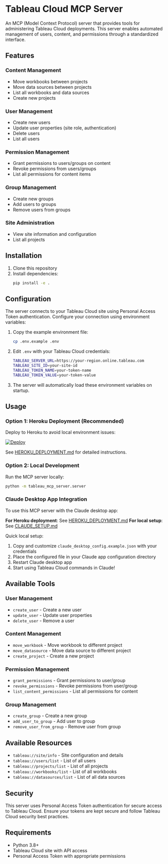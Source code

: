 # Tableau Cloud MCP Server

An MCP (Model Context Protocol) server that provides tools for administering Tableau Cloud deployments. This server enables automated management of users, content, and permissions through a standardized interface.

## Features

### Content Management
- Move workbooks between projects
- Move data sources between projects
- List all workbooks and data sources
- Create new projects

### User Management
- Create new users
- Update user properties (site role, authentication)
- Delete users
- List all users

### Permission Management
- Grant permissions to users/groups on content
- Revoke permissions from users/groups
- List all permissions for content items

### Group Management
- Create new groups
- Add users to groups
- Remove users from groups

### Site Administration
- View site information and configuration
- List all projects

## Installation

1. Clone this repository
2. Install dependencies:
   ```bash
   pip install -e .
   ```

## Configuration

The server connects to your Tableau Cloud site using Personal Access Token authentication. Configure your connection using environment variables:

1. Copy the example environment file:
   ```bash
   cp .env.example .env
   ```

2. Edit `.env` with your Tableau Cloud credentials:
   ```bash
   TABLEAU_SERVER_URL=https://your-region.online.tableau.com
   TABLEAU_SITE_ID=your-site-id
   TABLEAU_TOKEN_NAME=your-token-name
   TABLEAU_TOKEN_VALUE=your-token-value
   ```

3. The server will automatically load these environment variables on startup.

## Usage

### Option 1: Heroku Deployment (Recommended)
Deploy to Heroku to avoid local environment issues:

[![Deploy](https://www.herokucdn.com/deploy/button.svg)](https://heroku.com/deploy?template=https://github.com/petewhore/tableau-cloud-mcp-server)

See [HEROKU_DEPLOYMENT.md](HEROKU_DEPLOYMENT.md) for detailed instructions.

### Option 2: Local Development
Run the MCP server locally:

```bash
python -m tableau_mcp_server.server
```

### Claude Desktop App Integration
To use this MCP server with the Claude desktop app:

**For Heroku deployment**: See [HEROKU_DEPLOYMENT.md](HEROKU_DEPLOYMENT.md)
**For local setup**: See [CLAUDE_SETUP.md](CLAUDE_SETUP.md)

Quick local setup:
1. Copy and customize `claude_desktop_config.example.json` with your credentials
2. Place the configured file in your Claude app configuration directory  
3. Restart Claude desktop app
4. Start using Tableau Cloud commands in Claude!

## Available Tools

### User Management
- `create_user` - Create a new user
- `update_user` - Update user properties
- `delete_user` - Remove a user

### Content Management  
- `move_workbook` - Move workbook to different project
- `move_datasource` - Move data source to different project
- `create_project` - Create a new project

### Permission Management
- `grant_permissions` - Grant permissions to user/group
- `revoke_permissions` - Revoke permissions from user/group  
- `list_content_permissions` - List all permissions for content

### Group Management
- `create_group` - Create a new group
- `add_user_to_group` - Add user to group
- `remove_user_from_group` - Remove user from group

## Available Resources

- `tableau://site/info` - Site configuration and details
- `tableau://users/list` - List of all users
- `tableau://projects/list` - List of all projects  
- `tableau://workbooks/list` - List of all workbooks
- `tableau://datasources/list` - List of all data sources

## Security

This server uses Personal Access Token authentication for secure access to Tableau Cloud. Ensure your tokens are kept secure and follow Tableau Cloud security best practices.

## Requirements

- Python 3.8+
- Tableau Cloud site with API access
- Personal Access Token with appropriate permissions
